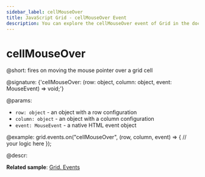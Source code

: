 ```yaml
---
sidebar_label: cellMouseOver
title: JavaScript Grid - cellMouseOver Event 
description: You can explore the cellMouseOver event of Grid in the documentation of the DHTMLX JavaScript UI library. Browse developer guides and API reference, try out code examples and live demos, and download a free 30-day evaluation version of DHTMLX Suite.
---
```


# cellMouseOver

@short: fires on moving the mouse pointer over a grid cell

@signature: {'cellMouseOver: (row: object, column: object, event: MouseEvent) => void;'}

@params:
- `row: object` - an object with a row configuration
- `column: object` - an object with a column configuration
- `event: MouseEvent` - a native HTML event object

@example:
grid.events.on("cellMouseOver", (row, column, event) => {
    // your logic here
});

@descr:

**Related sample**: [Grid. Events](https://snippet.dhtmlx.com/9zeyp4ds)
